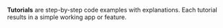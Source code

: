 **Tutorials** are step-by-step code examples with explanations. Each tutorial results in a simple working app or feature.
